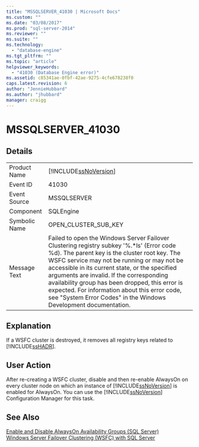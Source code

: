 ```yaml
---
title: "MSSQLSERVER_41030 | Microsoft Docs"
ms.custom: ""
ms.date: "03/08/2017"
ms.prod: "sql-server-2014"
ms.reviewer: ""
ms.suite: ""
ms.technology: 
  - "database-engine"
ms.tgt_pltfrm: ""
ms.topic: "article"
helpviewer_keywords: 
  - "41030 (Database Engine error)"
ms.assetid: c85341ae-0fbf-42ae-9275-4cfe678238f0
caps.latest.revision: 6
author: "JennieHubbard"
ms.author: "jhubbard"
manager: craigg
---
```

# MSSQLSERVER_41030
    
## Details  
  
|||  
|-|-|  
|Product Name|[!INCLUDE[ssNoVersion](../../includes/ssnoversion-md.md)]|  
|Event ID|41030|  
|Event Source|MSSQLSERVER|  
|Component|SQLEngine|  
|Symbolic Name|OPEN_CLUSTER_SUB_KEY|  
|Message Text|Failed to open the Windows Server Failover Clustering registry subkey '%.*ls' (Error code %d).  The parent key is the cluster root key.  The WSFC service may not be running or may not be accessible in its current state, or the specified arguments are invalid. If the corresponding availability group has been dropped, this error is expected. For information about this error code, see "System Error Codes" in the Windows Development documentation.|  
  
## Explanation  
 If a WSFC cluster is destroyed, it removes all registry keys related to [!INCLUDE[ssHADR](../../includes/sshadr-md.md)].  
  
## User Action  
 After re-creating a WSFC cluster, disable and then re-enable AlwaysOn on every cluster node on which an instance of [!INCLUDE[ssNoVersion](../../includes/ssnoversion-md.md)] is enabled for AlwaysOn. You can use the [!INCLUDE[ssNoVersion](../../includes/ssnoversion-md.md)] Configuration Manager for this task.  
  
## See Also  
 [Enable and Disable AlwaysOn Availability Groups &#40;SQL Server&#41;](../../database-engine/availability-groups/windows/enable-and-disable-always-on-availability-groups-sql-server.md)   
 [Windows Server Failover Clustering &#40;WSFC&#41; with SQL Server](../../sql-server/failover-clusters/windows/windows-server-failover-clustering-wsfc-with-sql-server.md)  
  
  